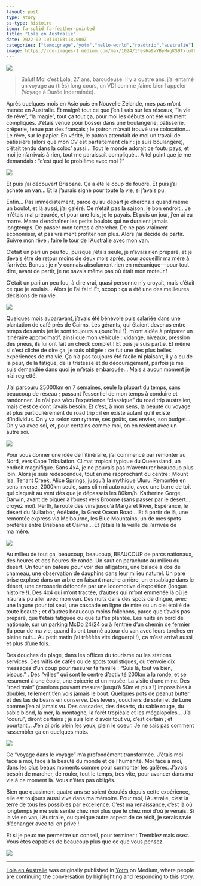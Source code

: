 ```yaml
---
layout: post
type: story
ss-type: histoire
icon: fa-solid fa-feather-pointed
title: "Lola en Australie"
date: 2022-02-10T14:03:18.000Z
categories: ["temoignage","yotm","hello-world","roadtrip","australie"]
image: https://cdn-images-1.medium.com/max/1024/1*es6a9vYByMxgKS9TxluthQ.jpeg
---
```


![](https://cdn-images-1.medium.com/max/1024/1*es6a9vYByMxgKS9TxluthQ.jpeg)

> Salut! Moi c’est Lola, 27 ans, baroudeuse. Il y a quatre ans, j’ai entamé un voyage au (très) long cours, un VDI comme j’aime bien l’appeler (Voyage à Durée Inderminée).

Après quelques mois en Asie puis en Nouvelle Zélande, mes pas m’ont menée en Australie. Et malgré tout ce que j’en lisais sur les réseaux, “la vie de rêve”, “la magie”, tout ça tout ça, pour moi les débuts ont été vraiment compliqués. J’étais venue pour bosser dans une boulangerie, pâtisserie, crêperie, tenue par des français ; le patron m’avait trouvé une colocation… Le rêve, sur le papier. En vérité, le patron attendait de moi un travail de pâtissière (alors que mon CV est parfaitement clair : je suis boulangère), c’était tendu dans la coloc’ aussi… Tout le monde adorait ce foutu pays, et moi je n’arrivais à rien, tout me paraissait compliqué… À tel point que je me demandais : “c’est quoi le problème avec moi ?”

![](https://cdn-images-1.medium.com/max/1024/1*3UqvcPvRpTPuEkLXy3i77A.jpeg)

Et puis j’ai découvert Brisbane. Ça a été le coup de foudre. Et puis j’ai acheté un van… Et là j’aurais signé pour toute la vie, si j’avais pu.

Enfin… Pas immédiatement, parce qu’au départ je cherchais quand même un boulot, et là aussi, j’ai galéré. Ce n’était pas la saison, le bon endroit.. Je m’étais mal préparée, et pour une fois, je le payais. Et puis un jour, j’en ai eu marre. Marre d’enchaîner les petits boulots qui ne duraient jamais longtemps. De passer mon temps à chercher. De ne pas vraiment économiser, et pas vraiment profiter non plus. Alors j’ai décidé de partir. Suivre mon rêve : faire le tour de l’Australie avec mon van.

C’était un pari un peu fou, puisque j’étais seule, je n’avais rien préparé, et je devais être de retour moins de deux mois après, pour accueillir ma mère à l’arrivée. Bonus : je n’y connais absolument rien en mécanique — pour tout dire, avant de partir, je ne savais même pas où était mon moteur !

C’était un pari un peu fou, à dire vrai, quasi personne n’y croyait, mais c’était ce que je voulais… Alors je l’ai fai t! Et, scoop : ça a été une des meilleures décisions de ma vie.

![](https://cdn-images-1.medium.com/max/1024/1*6VLcdxy-MvcrBxJiZg2CgA.jpeg)

Quelques mois auparavant, j’avais été bénévole puis salariée dans une plantation de café près de Cairns. Les gérants, qui étaient devenus entre temps des amis (et le sont toujours aujourd’hui !), m’ont aidée à préparer un itinéraire approximatif, ainsi que mon véhicule : vidange, niveaux, pression des pneus, ils lui ont fait un check complet ! Et puis je suis partie. Et même si c’est cliché de dire ça, je suis obligée : ce fut une des plus belles expériences de ma vie. Ça n’a pas toujours été facile ni plaisant, il y a eu de la peur, de la fatigue, de la tristesse et du découragement, parfois je me suis demandée dans quoi je m’étais embarquée… Mais à aucun moment je n’ai regretté.

J’ai parcouru 25000km en 7 semaines, seule la plupart du temps, sans beaucoup de réseau ; passant l’essentiel de mon temps à conduire et randonner. Je n’ai pas vécu l’expérience “classique” du road trip australien, mais c’est ce dont j’avais besoin. Et c’est, à mon sens, la beauté du voyage et plus particulièrement du road trip : il en existe autant qu’il existe d’individus. On y va selon son rythme, ses goûts, ses envies, son budget… On y va avec soi, et, pour certains comme moi, on en revient avec un autre soi.

![](https://cdn-images-1.medium.com/max/1024/1*gdTDjZWOrQEgtYBFU19VKw.jpeg)

Pour vous donner une idée de l’itinéraire, j’ai commencé par remonter au Nord, vers Cape Tribulation. Climat tropical typique du Queensland, un endroit magnifique. Sans 4x4, je ne pouvais pas m’aventurer beaucoup plus loin. Alors je suis redescendue, tout en me rapprochant du centre : Mount Isa, Tenant Creek, Alice Springs, jusqu’à la mythique Uluru. Remontée en sens inverse, 2000km seule, sans clim ni auto radio, avec une barre de toit qui claquait au vent dès que je dépassais les 80km/h. Katherine Gorge, Darwin, avant de piquer à l’ouest vers Broome (sans passer par le désert… croyez moi). Perth, la route des vins jusqu’à Margaret River, Espérance, le désert du Nullarbor, Adélaïde, la Great Ocean Road… Et à partir de là, une remontée express via Melbourne, les Blue Mountains, un de mes spots préférés entre Brisbane et Cairns… Et j’étais là la veille de l’arrivée de ma mère.

![](https://cdn-images-1.medium.com/max/1024/1*R2lBqGyy-oRZZaWdtrGmmA.jpeg)

Au milieu de tout ça, beaucoup, beaucoup, BEAUCOUP de parcs nationaux, des heures et des heures de rando. Un saut en parachute au milieu du désert. Un tour en bateau pour voir des alligators, une balade à dos de chameau, une observation de dauphins dans leur milieu naturel. Un pare brise explosé dans un arbre en faisant marche arrière, un ensablage dans le désert, une carosserie défoncée par une locomotive d’exposition (longue histoire !). Des 4x4 qui m’ont tractée, d’autres qui m’ont emmenée là où je n’aurais pu aller avec mon van. Des nuits dans des spots de dingue, avec une lagune pour toi seul, une cascade en ligne de mire ou un ciel étoilé de toute beauté ; et d’autres beaucoup moins folichons, parce que t’avais pas préparé, que t’étais fatiguée ou que tu t’es plantée. Les nuits en bord de nationale, sur un parking McDo 24/24 ou à l’entrée d’un chemin de fermier (la peur de ma vie, quand ils ont tourné autour du van avec leurs torches en pleine nuit… Au petit matin j’ai trèèèès vite déguerpi !), ça m’est arrivé aussi, et plus d’une fois.

Des douches de plage, dans les offices du tourisme ou les stations services. Des wifis de cafés ou de spots touristiques, où t’envoie dix messages d’un coup pour rassurer ta famille : “Suis là, tout va bien, bisous.” . Des “villes” qui sont le centre d’activité 200km à la ronde, et se résument à une école, une épicerie et un musée. La visite d’une mine. Des “road train” (camions pouvant mesurer jusqu’à 50m et plus !) impossibles à doubler, tellement t’en vois jamais le bout. Quelques pots de peanut butter et des tas de beans en conserve. Des levers, couchers de soleil et de Lune comme j’en ai jamais vu. Des cascades, des déserts, du sable rouge, du sable blond, la mer, la montagne, la forêt tropicale et les mégalopoles… J’ai “couru”, diront certains ; je suis loin d’avoir tout vu, c’est certain ; et pourtant… J’en ai pris plein les yeux, plein le coeur. Je ne sais pas comment rassembler ça en quelques mots.

![](https://cdn-images-1.medium.com/max/1024/1*Ci8ckd3MUc_eC2GChMP97A.jpeg)

Ce “voyage dans le voyage” m’a profondément transformée. J’étais moi face à moi, face à la beauté du monde et de l’humanité. Moi face à moi, dans les plus beaux moments comme pour surmonter les galères. J’avais besoin de marcher, de rouler, tout le temps, très vite, pour avancer dans ma vie à ce moment là. Vous n’êtes pas obligés.

Bien que quasiment quatre ans se soient écoulés depuis cette expérience, elle est toujours aussi vive dans ma mémoire. Pour moi, l’Australie, c’est la terre de tous les possibles par excellence. C’est ma renaissance, c’est là où longtemps je me suis sentie chez moi plus que le chez moi d’où je venais. Si la vie en van, l’Australie, ou quelque autre aspect de ce récit, je serais ravie d’échanger avec toi en privé !

Et si je peux me permettre un conseil, pour terminer : Tremblez mais osez. Vous êtes capables de beaucoup plus que ce que vous pensez.

![](https://medium.com/_/stat?event=post.clientViewed&referrerSource=full_rss&postId=8b4f9d5079e4)

* * *

[Lola en Australie](https://medium.com/yotm/lola-en-australie-8b4f9d5079e4) was originally published in [Yotm](https://medium.com/yotm) on Medium, where people are continuing the conversation by highlighting and responding to this story.